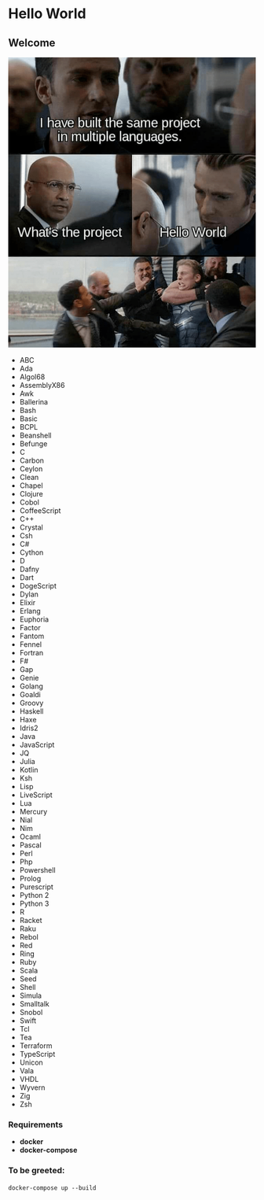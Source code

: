 # Hello World

## Welcome

![image info](./hello_world.png)

- ABC
- Ada
- Algol68
- AssemblyX86
- Awk
- Ballerina
- Bash
- Basic
- BCPL
- Beanshell
- Befunge
- C
- Carbon
- Ceylon
- Clean
- Chapel
- Clojure
- Cobol
- CoffeeScript
- C++
- Crystal
- Csh
- C#
- Cython
- D
- Dafny
- Dart
- DogeScript
- Dylan
- Elixir
- Erlang
- Euphoria
- Factor
- Fantom
- Fennel
- Fortran
- F#
- Gap
- Genie
- Golang
- Goaldi
- Groovy
- Haskell
- Haxe
- Idris2
- Java
- JavaScript
- JQ
- Julia
- Kotlin
- Ksh
- Lisp
- LiveScript
- Lua
- Mercury
- Nial
- Nim
- Ocaml
- Pascal
- Perl
- Php
- Powershell
- Prolog
- Purescript
- Python 2
- Python 3
- R
- Racket
- Raku
- Rebol
- Red
- Ring
- Ruby
- Scala
- Seed
- Shell
- Simula
- Smalltalk
- Snobol
- Swift
- Tcl
- Tea
- Terraform
- TypeScript
- Unicon
- Vala
- VHDL
- Wyvern
- Zig
- Zsh

### Requirements
- **docker**
- **docker-compose**

###  To be greeted:
```
docker-compose up --build
```
